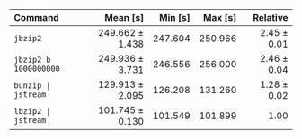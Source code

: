 | Command | Mean [s] | Min [s] | Max [s] | Relative |
|:---|---:|---:|---:|---:|
| `jbzip2` | 249.662 ± 1.438 | 247.604 | 250.966 | 2.45 ± 0.01 |
| `jbzip2 b 1000000000` | 249.936 ± 3.731 | 246.556 | 256.000 | 2.46 ± 0.04 |
| `bunzip \| jstream` | 129.913 ± 2.095 | 126.208 | 131.260 | 1.28 ± 0.02 |
| `lbzip2 \| jstream` | 101.745 ± 0.130 | 101.549 | 101.899 | 1.00 |
